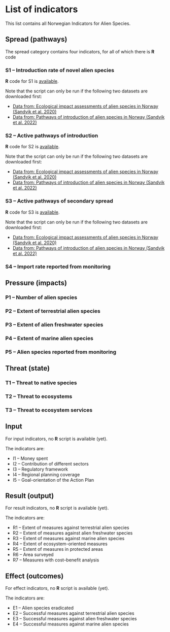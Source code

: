 # List of indicators
This list contains all Norwegian Indicators for Alien Species.

## Spread (pathways)
The spread category contains four indicators, for all of which there is **R** code

### S1 – Introduction rate of novel alien species
**R** code for S1 is [available](S1.R).

Note that the script can only be run if the following two datasets are downloaded first:
* [Data from: Ecological impact assessments of alien species in Norway (Sandvik et al. 2020)](https://doi.org/10.5061/dryad.8sf7m0cjc)
* [Data from: Pathways of introduction of alien species in Norway (Sandvik et al. 2022)](https://doi.org/10.5061/dryad.4b8gthtg7)

### S2 – Active pathways of introduction
**R** code for S2 is [available](S2.R).

Note that the script can only be run if the following two datasets are downloaded first:
* [Data from: Ecological impact assessments of alien species in Norway (Sandvik et al. 2020)](https://doi.org/10.5061/dryad.8sf7m0cjc)
* [Data from: Pathways of introduction of alien species in Norway (Sandvik et al. 2022)](https://doi.org/10.5061/dryad.4b8gthtg7)

### S3 – Active pathways of secondary spread
**R** code for S3 is [available](S3.R).

Note that the script can only be run if the following two datasets are downloaded first:
* [Data from: Ecological impact assessments of alien species in Norway (Sandvik et al. 2020)](https://doi.org/10.5061/dryad.8sf7m0cjc)
* [Data from: Pathways of introduction of alien species in Norway (Sandvik et al. 2022)](https://doi.org/10.5061/dryad.4b8gthtg7)

### S4 – Import rate reported from monitoring

## Pressure (impacts)
### P1 – Number of alien species

### P2 – Extent of terrestrial alien species

### P3 – Extent of alien freshwater species

### P4 – Extent of marine alien species

### P5 – Alien species reported from monitoring

## Threat (state)
### T1 – Threat to native species

### T2 – Threat to ecosystems

### T3 – Threat to ecosystem services

## Input
For input indicators, no **R** script is available (yet).

The indicators are:
* I1 – Money spent
* I2 – Contribution of different sectors
* I3 – Regulatory framework
* I4 – Regional planning coverage
* I5 – Goal-orientation of the Action Plan

## Result (output)
For result indicators, no **R** script is available (yet).

The indicators are:
* R1 – Extent of measures against terrestrial alien species
* R2 – Extent of measures against alien freshwater species
* R3 – Extent of measures against marine alien species
* R4 – Extent of ecosystem-oriented measures
* R5 – Extent of measures in protected areas
* R6 – Area surveyed
* R7 – Measures with cost–benefit analysis

## Effect (outcomes)
For effect indicators, no **R** script is available (yet).

The indicators are:
* E1 – Alien species eradicated
* E2 – Successful measures against terrestrial alien species
* E3 – Successful measures against alien freshwater species
* E4 – Successful measures against marine alien species
